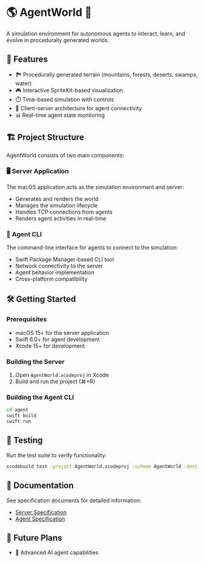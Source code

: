 # 🌎 AgentWorld 🤖

A simulation environment for autonomous agents to interact, learn, and evolve in procedurally generated worlds.

## 🚀 Features

- 🏞️ Procedurally generated terrain (mountains, forests, deserts, swamps, water)
- 🎮 Interactive SpriteKit-based visualization
- ⏱️ Time-based simulation with controls
- 🔌 Client-server architecture for agent connectivity
- 📊 Real-time agent state monitoring

## 🏗️ Project Structure

AgentWorld consists of two main components:

### 🖥️ Server Application

The macOS application acts as the simulation environment and server:

- Generates and renders the world
- Manages the simulation lifecycle
- Handles TCP connections from agents
- Renders agent activities in real-time

### 🤖 Agent CLI

The command-line interface for agents to connect to the simulation:

- Swift Package Manager-based CLI tool
- Network connectivity to the server
- Agent behavior implementation
- Cross-platform compatibility

## 🛠️ Getting Started

### Prerequisites

- macOS 15+ for the server application
- Swift 6.0+ for agent development
- Xcode 15+ for development

### Building the Server

1. Open `AgentWorld.xcodeproj` in Xcode
2. Build and run the project (⌘+R)

### Building the Agent CLI

```bash
cd agent
swift build
swift run
```

## 🧪 Testing

Run the test suite to verify functionality:

```bash
xcodebuild test -project AgentWorld.xcodeproj -scheme AgentWorld -destination 'platform=macOS'
```

## 📖 Documentation

See specification documents for detailed information:
- [Server Specification](agentworld_server_spec.md)
- [Agent Specification](agentworld_agent_spec.md)

## 🔮 Future Plans

- 🧠 Advanced AI agent capabilities
